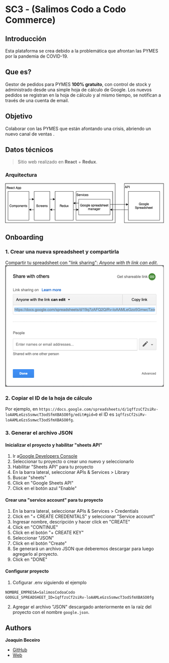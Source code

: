 # SC3 - (Salimos Codo a Codo Commerce)

## Introducción 
Esta plataforma se crea debido a la problemática que afrontan las PYMES por la pandemia de COVID-19.

## Que es?
Gestor de pedidos para PYMES **100% gratuito**, con control de stock y administrado desde una simple hoja de cálculo de Google.
Los nuevos pedidos se registran en la hoja de cálculo y al mismo tiempo, se notifican a través de una cuenta de email.

## Objetivo
Colaborar con las PYMES que están afontando una crisis, abriendo un nuevo canal de ventas .

## Datos técnicos
> Sitio web realizado en **React** + **Redux**.

### Arquitectura
![Arquitectura](Readme/Arquitectura.png)

## Onboarding

### 1. Crear una nueva spreadsheet y compartirla

Compartir tu spreadsheet con "link sharing": *Anyone with th link can edit*.
![Spreadsheet config screenshot](Readme/spreadsheetSS.png)

### 2. Copiar el ID de la hoja de cálculo

Por ejemplo, en `https://docs.google.com/spreadsheets/d/1qffzsCf2siRv-loAAMLeGzsSsmwcT3odSfmXBASO0fg/edit#gid=0` el ID es `1qffzsCf2siRv-loAAMLeGzsSsmwcT3odSfmXBASO0fg`.

### 3. Generar el archivo JSON

#### Inicializar el proyecto y habilitar "sheets API"

1. Ir a[Google Developers Console](https://console.developers.google.com/)
2. Seleccionar tu proyecto o crear uno nuevo y seleccionarlo
3. Habilitar "Sheets API" para tu proyecto
4. En la barra lateral, seleccionar APIs & Services > Library
5. Buscar "sheets"
6. Click en "Google Sheets API"
7. Click en el botón azul "Enable"

#### Crear una "service account" para tu proyecto

1. En la barra lateral, seleccionar APIs & Services > Credentials
2. Click en "+ CREATE CREDENITALS" y seleccionar  "Service account"
3. Ingresar nombre, descripción y hacer click en "CREATE"
4. Click en "CONTINUE"
5. Click en el botón "+ CREATE KEY"
6. Seleccionar "JSON"
7. Click en el botón "Create"
8. Se generará un archivo JSON que deberemos descargar para luego agregarlo al proyecto.
9. Click en "DONE"

#### Configurar proyecto

1. Cofigurar .env siguiendo el ejemplo
```
NOMBRE_EMPRESA=SalimosCodoaCodo
GOOGLE_SPREADSHEET_ID=1qffzsCf2siRv-loAAMLeGzsSsmwcT3odSfmXBASO0fg
```

2. Agregar el archivo "JSON" descargado anteriormente en la raíz del proyecto con el nombre `google.json`.


## Authors

**Joaquin Beceiro** 
- [GitHub](https://github.com/JoaquinBeceiro) 
- [Web](https://JoaquinBeceiro.com.uy)